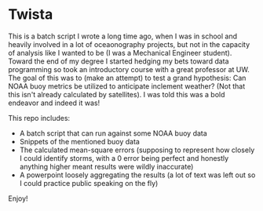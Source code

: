 # Twista

This is a batch script I wrote a long time ago, when I was in school and heavily involved in a lot of oceaonography projects, but not in the capacity of analysis like I wanted to be (I was a Mechanical Engineer student). Toward the end of my degree I started hedging my bets toward data programming so took an introductory course with a great professor at UW. The goal of this was to (make an attempt) to test a grand hypothesis: Can NOAA buoy metrics be utilized to anticipate inclement weather? (Not that this isn't already calculated by satellites). I was told this was a bold endeavor and indeed it was! 

This repo includes:
- A batch script that can run against some NOAA buoy data
- Snippets of the mentioned buoy data
- The calculated mean-square errors (supposing to represent how closely I could identify storms, with a 0 error being perfect and honestly anything higher meant results were wildly inaccurate)
- A powerpoint loosely aggregating the results (a lot of text was left out so I could practice public speaking on the fly)

Enjoy!
